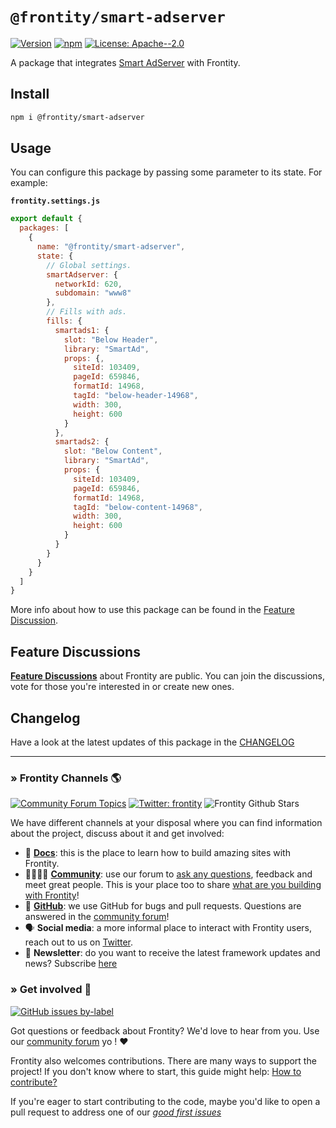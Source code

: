 # `@frontity/smart-adserver`

[![Version](https://img.shields.io/npm/v/@frontity/smart-adserver.svg)](https://www.npmjs.com/package/@frontity/smart-adserver) [![npm](https://img.shields.io/npm/dw/@frontity/smart-adserver)](https://www.npmjs.com/package/@frontity/smart-adserver) [![License: Apache--2.0](https://img.shields.io/badge/license-Apache%202-lightgrey)](https://github.com/frontity/frontity/blob/master/LICENSE)

A package that integrates [Smart AdServer](https://smartadserver.com/) with Frontity.

## Install

```sh
npm i @frontity/smart-adserver
```

## Usage

You can configure this package by passing some parameter to its state. For example:

**`frontity.settings.js`**

```js
export default {
  packages: [
    {
      name: "@frontity/smart-adserver",
      state: {
        // Global settings.
        smartAdserver: {
          networkId: 620,
          subdomain: "www8"
        },
        // Fills with ads.
        fills: {
          smartads1: {
            slot: "Below Header",
            library: "SmartAd",
            props: {,
              siteId: 103409,
              pageId: 659846,
              formatId: 14968,
              tagId: "below-header-14968",
              width: 300,
              height: 600
            }
          },
          smartads2: {
            slot: "Below Content",
            library: "SmartAd",
            props: {
              siteId: 103409,
              pageId: 659846,
              formatId: 14968,
              tagId: "below-content-14968",
              width: 300,
              height: 600
            }
          }
        }
      }
    }
  ]
}
```

More info about how to use this package can be found in the [Feature Discussion](https://community.frontity.org/t/smart-adserver/1586/).

## Feature Discussions

[**Feature Discussions**](https://community.frontity.org/c/feature-discussions/33) about Frontity are public. You can join the discussions, vote for those you're interested in or create new ones.

## Changelog

Have a look at the latest updates of this package in the [CHANGELOG](https://github.com/frontity/frontity/blob/dev/packages/smart-adserver/CHANGELOG.md)

---

### » Frontity Channels 🌎

[![Community Forum Topics](https://img.shields.io/discourse/topics?color=blue&label=community%20forum&server=https%3A%2F%2Fcommunity.frontity.org%2F)](https://community.frontity.org/) [![Twitter: frontity](https://img.shields.io/twitter/follow/frontity.svg?style=social)](https://twitter.com/frontity) ![Frontity Github Stars](https://img.shields.io/github/stars/frontity/frontity?style=social)

We have different channels at your disposal where you can find information about the project, discuss about it and get involved:

- 📖 **[Docs](https://docs.frontity.org)**: this is the place to learn how to build amazing sites with Frontity.
- 👨‍👩‍👧‍👦 **[Community](https://community.frontity.org/)**: use our forum to [ask any questions](https://community.frontity.org/c/dev-talk-questions), feedback and meet great people. This is your place too to share [what are you building with Frontity](https://community.frontity.org/c/showcases)!
- 🐞 **[GitHub](https://github.com/frontity/frontity)**: we use GitHub for bugs and pull requests. Questions are answered in the [community forum](https://community.frontity.org/)!
- 🗣 **Social media**: a more informal place to interact with Frontity users, reach out to us on [Twitter](https://twitter.com/frontity).
- 💌 **Newsletter**: do you want to receive the latest framework updates and news? Subscribe [here](https://frontity.org/)

### » Get involved 🤗

[![GitHub issues by-label](https://img.shields.io/github/issues/frontity/frontity/good%20first%20issue)](https://github.com/frontity/frontity/issues?q=is%3Aissue+is%3Aopen+label%3A%22good+first+issue%22)

Got questions or feedback about Frontity? We'd love to hear from you. Use our [community forum](https://community.frontity.org) yo ! ❤️

Frontity also welcomes contributions. There are many ways to support the project! If you don't know where to start, this guide might help: [How to contribute?](https://docs.frontity.org/contributing/how-to-contribute)

If you're eager to start contributing to the code, maybe you'd like to open a pull request to address one of our [_good first issues_](https://github.com/frontity/frontity/issues?q=is%3Aissue+is%3Aopen+label%3A%22good+first+issue%22)
